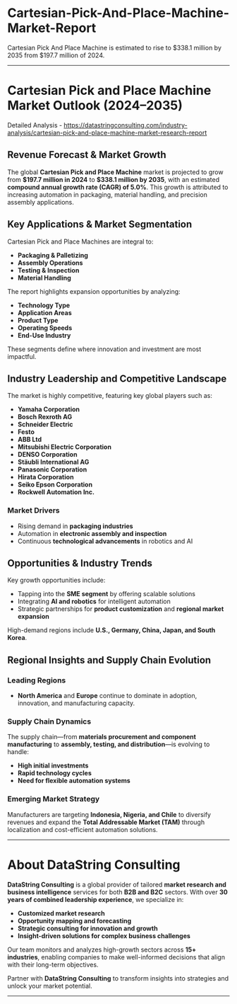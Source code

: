 # Cartesian-Pick-And-Place-Machine-Market-Report

Cartesian Pick And Place Machine is estimated to rise to $338.1 million by 2035 from $197.7 million of 2024.

---

# **Cartesian Pick and Place Machine Market Outlook (2024–2035)**

Detailed Analysis - https://datastringconsulting.com/industry-analysis/cartesian-pick-and-place-machine-market-research-report

## **Revenue Forecast & Market Growth**

The global **Cartesian Pick and Place Machine** market is projected to grow from **\$197.7 million in 2024** to **\$338.1 million by 2035**, with an estimated **compound annual growth rate (CAGR) of 5.0%**. This growth is attributed to increasing automation in packaging, material handling, and precision assembly applications.

## **Key Applications & Market Segmentation**

Cartesian Pick and Place Machines are integral to:

* **Packaging & Palletizing**
* **Assembly Operations**
* **Testing & Inspection**
* **Material Handling**

The report highlights expansion opportunities by analyzing:

* **Technology Type**
* **Application Areas**
* **Product Type**
* **Operating Speeds**
* **End-Use Industry**

These segments define where innovation and investment are most impactful.

## **Industry Leadership and Competitive Landscape**

The market is highly competitive, featuring key global players such as:

* **Yamaha Corporation**
* **Bosch Rexroth AG**
* **Schneider Electric**
* **Festo**
* **ABB Ltd**
* **Mitsubishi Electric Corporation**
* **DENSO Corporation**
* **Stäubli International AG**
* **Panasonic Corporation**
* **Hirata Corporation**
* **Seiko Epson Corporation**
* **Rockwell Automation Inc.**

### **Market Drivers**

* Rising demand in **packaging industries**
* Automation in **electronic assembly and inspection**
* Continuous **technological advancements** in robotics and AI

## **Opportunities & Industry Trends**

Key growth opportunities include:

* Tapping into the **SME segment** by offering scalable solutions
* Integrating **AI and robotics** for intelligent automation
* Strategic partnerships for **product customization** and **regional market expansion**

High-demand regions include **U.S., Germany, China, Japan, and South Korea**.

## **Regional Insights and Supply Chain Evolution**

### **Leading Regions**

* **North America** and **Europe** continue to dominate in adoption, innovation, and manufacturing capacity.

### **Supply Chain Dynamics**

The supply chain—from **materials procurement and component manufacturing** to **assembly, testing, and distribution**—is evolving to handle:

* **High initial investments**
* **Rapid technology cycles**
* **Need for flexible automation systems**

### **Emerging Market Strategy**

Manufacturers are targeting **Indonesia, Nigeria, and Chile** to diversify revenues and expand the **Total Addressable Market (TAM)** through localization and cost-efficient automation solutions.

---

# **About DataString Consulting**

**DataString Consulting** is a global provider of tailored **market research and business intelligence** services for both **B2B and B2C** sectors. With over **30 years of combined leadership experience**, we specialize in:

* **Customized market research**
* **Opportunity mapping and forecasting**
* **Strategic consulting for innovation and growth**
* **Insight-driven solutions for complex business challenges**

Our team monitors and analyzes high-growth sectors across **15+ industries**, enabling companies to make well-informed decisions that align with their long-term objectives.

Partner with **DataString Consulting** to transform insights into strategies and unlock your market potential.

---
